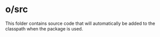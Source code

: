 # o/src

This folder contains source code that will automatically be added to the classpath when
the package is used.
